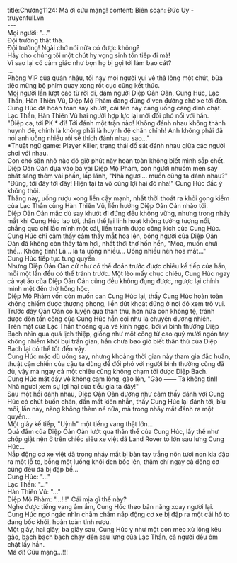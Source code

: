 title:Chương1124: Má ơi cứu mạng!
content:
Biên soạn: Đức Uy - truyenfull.vn<br>---<br>Mọi người: "..."<br>Đội trưởng thật thà.<br>Đội trưởng! Ngài chớ nói nữa có được không?<br>Hãy cho chúng tôi một chút hy vọng sinh tồn tiếp đi mà!<br>Vì sao lại có cảm giác như bọn họ bị gọi tới làm bao cát?<br>...<br>Phòng VIP của quán nhậu, tối nay mọi người vui vẻ thả lỏng một chút, bữa tiệc mừng bộ phim quay xong rốt cục cũng kết thúc.<br>Mọi người lần lượt cáo từ rời đi, đám người Diệp Oản Oản, Cung Húc, Lạc Thần, Hàn Thiên Vũ, Diệp Mộ Phàm đang đứng ở ven đường chờ xe tới đón.<br>Cung Húc đã hoàn toàn say khướt, cái tên này càng uống càng dính chặt.<br>Lạc Thần, Hàn Thiên Vũ hai người hợp lực lại mới đối phó nổi với hắn.<br>"Diệp ca, tới PK * đi! Tới đánh một trận nào! Không đánh nhau không thành huynh đệ, chính là không phải là huynh đệ chân chính! Anh không phải đã nói anh uống nhiều rồi sẽ thích đánh nhau sao..."<br>*Thuật ngữ game: Player Killer, trạng thái đồ sát đánh nhau giữa các người chơi với nhau.<br>Con chó săn nhỏ nào đó giờ phút này hoàn toàn không biết mình sắp chết.<br>Diệp Oản Oản dựa vào bả vai Diệp Mộ Phàm, con ngươi nhuốm men say phát sáng thêm vài phần, lấp lánh, "Nhà ngươi... muốn cùng ta đánh nhau?"<br>"Đúng, tới đây tới đây! Hiện tại ta vô cùng lợi hại đó nha!" Cung Húc đắc ý không thôi.<br>Thằng này, uống rượu xong liền cậy mạnh, nhất thời thoát ra khỏi gọng kiềm của Lạc Thần cùng Hàn Thiên Vũ, liền hướng Diệp Oản Oản nhào tới.<br>Diệp Oản Oản mặc dù say khướt đi đứng đều không vững, nhưng trong nháy mắt khi Cung Húc lao tới, thân thể lại linh hoạt không tưởng tượng nổi, chẳng qua chỉ lắc mình một cái, liền tránh được công kích của Cung Húc.<br>Cung Húc chỉ cảm thấy cảm thấy mắt hoa lên, bóng người của Diệp Oản Oản đã không còn thấy tăm hơi, nhất thời thở hổn hển, "Móa, muốn chửi thề... Không tính! Là... là ta uống nhiều... Uống nhiều nên hoa mắt..."<br>Cung Húc tiếp tục tung quyền.<br>Nhưng Diệp Oản Oản cứ như có thể đoán trước được chiêu kế tiếp của hắn, mỗi một lần đều có thể tránh trước. Một lèo mấy chục chiêu, Cung Húc ngay cả vạt áo của Diệp Oản Oản cũng đều không đụng được, ngược lại chính mình mệt đến thở hồng hộc.<br>Diệp Mộ Phàm vốn còn muốn can Cung Húc lại, thấy Cung Húc hoàn toàn không chiếm được thượng phong, liền dứt khoát đứng ở nơi đó xem trò vui. Trước đây Oản Oản có luyện qua thân thủ, hơn nữa còn không tệ, tránh được đòn tấn công của Cung Húc hắn coi như là chuyện đương nhiên.<br>Trên mặt của Lạc Thần thoáng qua vẻ kinh ngạc, bởi vì bình thường Diệp Bạch nhìn qua quá lịch thiệp, giống như một công tử cao quý mười ngón tay không nhiễm khói bụi trần gian, hắn chưa bao giờ biết thân thủ của Diệp Bạch lại có thể tốt đến vậy.<br>Cung Húc mặc dù uống say, nhưng khoảng thời gian này tham gia đặc huấn, thuật cận chiến của cậu ta dùng để đối phó với người bình thường cũng đã đủ, vậy mà ngay cả một chiêu cũng không chạm tới được Diệp Bạch.<br>Cung Húc mặt đầy vẻ không cam lòng, gào lên, "Gào —— Ta không tin!! Nhà ngươi xem sự lợi hại của tiểu gia ta đây!"<br>Sau một hồi đánh nhau, Diệp Oản Oản dường như cảm thấy đánh với Cung Húc có chút buồn chán, dần mất kiên nhẫn, thấy Cung Húc lại đánh tới, bĩu môi, lần này, nàng không thèm né nữa, mà trong nháy mắt đánh ra một quyền…<br>Một giây kế tiếp, "Uỳnh" một tiếng vang thật lớn...<br>Quả đấm của Diệp Oản Oản lướt qua thân thể của Cung Húc, lấy thế như chớp giật nện ở trên chiếc siêu xe việt dã Land Rover to lớn sau lưng Cung Húc...<br>Nắp động cơ xe việt dã trong nháy mắt bị bàn tay trắng nõn tươi non kia đập ra một lỗ to, bỗng một luồng khói đen bốc lên, thậm chí ngay cả động cơ cũng đều đã bị đập bể...<br>Cung Húc: "..."<br>Lạc Thần: "..."<br>Hàn Thiên Vũ: "..."<br>Diệp Mộ Phàm: "...!!!" Cái mịa gì thế này?<br>Nghe được tiếng vang ầm ầm, Cung Húc theo bản năng xoay người lại.<br>Cung Húc ngơ ngác nhìn chằm chằm nắp động cơ xe bị đập ra một cái hố to đang bốc khói, hoàn toàn tỉnh rượu.<br>Một giây, hai giây, ba giây sau, Cung Húc y như một con mèo xù lông kêu gào, bạch bạch bạch chạy đến sau lưng của Lạc Thần, cả người đều ôm chặt lấy hắn.<br>Má ơi! Cứu mạng…!!!
